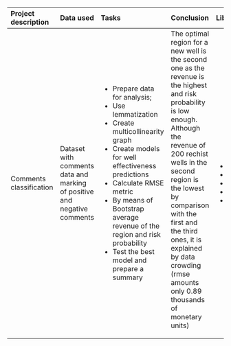 |Project description|Data used |Tasks |Conclusion |Libraries used |
|:-|:-|:-|:-|:-|
|Comments classification|Dataset with comments data and marking of positive and negative comments|<ul><li>Prepare data for analysis;</li><li>Use lemmatization</li><li>Create multicollinearity graph</li><li>Create models for well effectiveness predictions</li><li>Calculate RMSE metric</li><li>By means of Bootstrap average revenue of the region and risk probability</li><li>Test the best model and prepare a summary</li></ul>|The optimal region for a new well is the second one as the revenue is the highest and risk probability is low enough. Although the revenue of 200 rechist wells in the second region is the lowest by comparison with the first and the third ones, it is explained by data crowding (rmse amounts only 0.89 thousands of monetary units)  <ul>|<ul><li>Pandas</li><li>Numpy</li><li>Matplotlib.pyplot</li><li>Bootstrap</li><li>sklearn</li></ul>|
